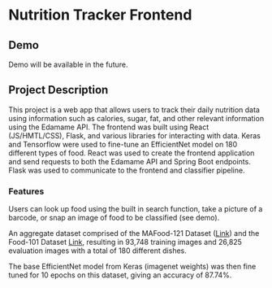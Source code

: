 # Nutrition Tracker Frontend

## Demo
Demo will be available in the future.

## Project Description

This project is a web app that allows users to track their daily nutrition data using information such as calories, sugar, fat, and other relevant information using the Edamame API. The frontend was built using React (JS/HMTL/CSS), Flask, and various libraries for interacting with data. Keras and Tensorflow were used to fine-tune an EfficientNet model on 180 different types of food. React was used to create the frontend application and send requests to both the Edamame API and Spring Boot endpoints. Flask was used to communicate to the frontend and classifier pipeline.

### Features
Users can look up food using the built in search function, take a picture of a barcode, or snap an image of food to be classified (see demo).

An aggregate dataset comprised of the MAFood-121 Dataset ([Link](https://www.kaggle.com/datasets/theviz/mafood121)) and the Food-101 Dataset [Link](https://www.kaggle.com/datasets/dansbecker/food-101), resulting in 93,748 training images and 26,825 evaluation images with a total of 180 different dishes. 

The base EfficientNet model from Keras (imagenet weights) was then fine tuned for 10 epochs on this dataset, giving an accuracy of 87.74%.
